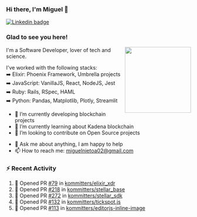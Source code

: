 ### Hi there, I'm Miguel 👋

<a href="https://linkedin.com/in/miguelnietoa/" target="_blank" rel="noopener noreferrer">
  <img src="https://img.shields.io/badge/-LinkedIn-0e76a8?style=flat-square&logo=Linkedin&logoColor=white" alt="Linkedin badge">
</a>
<!-- [![Website Badge](https://img.shields.io/badge/Website-3b5998?style=flat-square&logo=google-chrome&logoColor=white)](#notavailablenow#) 

<img src="https://i.imgur.com/tbrLrt5.gif" width=400 alt="Coding GIF" align="right"/>
-->


### Glad to see you here!
<a href="https://github.com/miguelnietoa"><img src="https://github-readme-stats-git-masterrstaa-rickstaa.vercel.app/api?username=miguelnietoa&show_icons=true&hide_border=true&count_private=true&include_all_commits=true&theme=tokyonight" height="180em" align="right"/></a>
I'm a Software Developer, lover of tech and science. 

I've worked with the following stacks:\
➡️ Elixir: Phoenix Framework, Umbrella projects\
➡️ JavaScript: VanillaJS, React, NodeJS, Jest\
➡️ Ruby: Rails, RSpec, HAML\
➡️ Python: Pandas, Matplotlib, Plotly, Streamlit

- 🔭 I’m currently developing blockchain projects
- 🌱 I’m currently learning about Kadena blockchain
- 👯 I’m looking to contribute on Open Source projects
<!-- 
- 😄 I just finished a Machine Learning course! 
- 🤔 I’m looking for help with ...
-->
- 💬 Ask me about anything, I am happy to help
- 📫 How to reach me: miguelnietoa02@gmail.com


### ⚡ Recent Activity

<!--START_SECTION:activity-->
1. 💪 Opened PR [#79](https://github.com/kommitters/elixir_xdr/pull/79) in [kommitters/elixir_xdr](https://github.com/kommitters/elixir_xdr)
2. 💪 Opened PR [#218](https://github.com/kommitters/stellar_base/pull/218) in [kommitters/stellar_base](https://github.com/kommitters/stellar_base)
3. 💪 Opened PR [#272](https://github.com/kommitters/stellar_sdk/pull/272) in [kommitters/stellar_sdk](https://github.com/kommitters/stellar_sdk)
4. 💪 Opened PR [#132](https://github.com/kommitters/tickspot.js/pull/132) in [kommitters/tickspot.js](https://github.com/kommitters/tickspot.js)
5. 💪 Opened PR [#113](https://github.com/kommitters/editorjs-inline-image/pull/113) in [kommitters/editorjs-inline-image](https://github.com/kommitters/editorjs-inline-image)
<!--END_SECTION:activity-->
